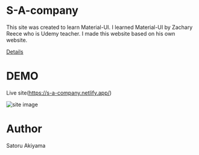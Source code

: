# S-A-company

This site was created to learn Material-UI. I learned Material-UI by Zachary Reece who is Udemy teacher. I made this website based on his own website.

[Details](https://satoruakiyama.com/work/s-a-company)

# DEMO

Live site(https://s-a-company.netlify.app/)

![site image](https://i.imgur.com/q7j5Et9.png)

# Author

Satoru Akiyama
